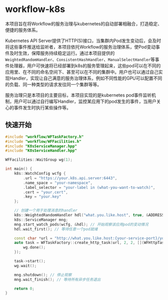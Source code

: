 # workflow-k8s
本项目旨在将Workflow的服务治理与kubernetes的自动部署相融合，打造稳定、便捷的服务体系。

Kubernetes API Server提供了HTTP(S)接口，当集群内Pod发生变动后，会及时将这些事件推送给监听者，本项目依托Workflow的服务治理体系，使Pod变动事件及时生效，保障服务持续稳定运行。通过本项目提供的`WeightedRandomHandler`、`ConsistentHashHandler`、`ManualSelectHandler`等事件处理器，用户可快速将已经部署到k8s的服务管理起来，这些pod可以在不同的应用里、在不同的命名空间下、甚至可以在不同的集群中。用户也可以通过自己实现Handler，实现让自己满意的服务治理体系，例如不同性能的GPU可以配置不同的负载、同一种类型的请求发往同一个集群等等。

服务治理只是本项目的主要目标，本项目实现的是kubernetes pod事件监听机制，用户可以通过自行编写Handler，监控某应用下的pod发生的事件，当用户关心的事件发生时执行某些操作等。

## 快速开始

```cpp
#include "workflow/WFTaskFactory.h"
#include "workflow/WFFacilities.h"
#include "K8sServiceManager.hpp"
#include "K8sServiceHandler.hpp"

WFFacilities::WaitGroup wg(1);

int main() {
    k8s::WatchConfig wcfg {
        .url = "https://your.k8s.api.server:6443",
        .name_space = "your-namespace",
        .label_selector = "your-label in (what-you-want-to-watch)",
        .cert = "your.cert",
        .key = "your.key"
    };

    // 创建一个用于处理消息的handler
    k8s::WeightedRandomHandler hdl("what.you.like.host", true, &ADDRESS_PARAMS_DEFAULT);
    k8s::ServiceManager mng;
    mng.start_watch_pods(wcfg, &hdl); // 开始观察该应用pod的变动情况
    hdl.wait_first(); // 等待任意一个pod就绪

    const char *url = "http://what.you.like.host:{your-service-port}/your-path";
    auto task = WFTaskFactory::create_http_task(url, 2, 2, [](WFHttpTask *) {
        wg.done();
    });

    task->start();
    wg.wait();

    mng.shutdown(); // 停止观察
    mng.wait_finish(); // 等待所有异步任务退出

    return 0;
}
```
